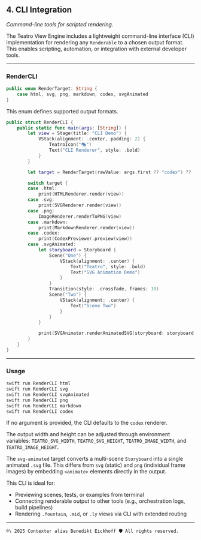 ## 4. CLI Integration
_Command-line tools for scripted rendering._

The Teatro View Engine includes a lightweight command-line interface (CLI) implementation for rendering any `Renderable` to a chosen output format. This enables scripting, automation, or integration with external developer tools.

---

### RenderCLI

```swift
public enum RenderTarget: String {
    case html, svg, png, markdown, codex, svgAnimated
}
```

This enum defines supported output formats.

```swift
public struct RenderCLI {
    public static func main(args: [String]) {
        let view = Stage(title: "CLI Demo") {
            VStack(alignment: .center, padding: 2) {
                TeatroIcon("🎭")
                Text("CLI Renderer", style: .bold)
            }
        }

        let target = RenderTarget(rawValue: args.first ?? "codex") ?? .codex

        switch target {
        case .html:
            print(HTMLRenderer.render(view))
        case .svg:
            print(SVGRenderer.render(view))
        case .png:
            ImageRenderer.renderToPNG(view)
        case .markdown:
            print(MarkdownRenderer.render(view))
        case .codex:
            print(CodexPreviewer.preview(view))
        case .svgAnimated:
            let storyboard = Storyboard {
                Scene("One") {
                    VStack(alignment: .center) {
                        Text("Teatro", style: .bold)
                        Text("SVG Animation Demo")
                    }
                }
                Transition(style: .crossfade, frames: 10)
                Scene("Two") {
                    VStack(alignment: .center) {
                        Text("Scene Two")
                    }
                }
            }

            print(SVGAnimator.renderAnimatedSVG(storyboard: storyboard))
        }
    }
}
```

---

### Usage

```bash
swift run RenderCLI html
swift run RenderCLI svg
swift run RenderCLI svgAnimated
swift run RenderCLI png
swift run RenderCLI markdown
swift run RenderCLI codex
```

If no argument is provided, the CLI defaults to the `codex` renderer.

The output width and height can be adjusted through environment variables:
`TEATRO_SVG_WIDTH`, `TEATRO_SVG_HEIGHT`, `TEATRO_IMAGE_WIDTH`, and `TEATRO_IMAGE_HEIGHT`.

The `svg-animated` target converts a multi-scene `Storyboard` into a single
animated `.svg` file. This differs from `svg` (static) and `png` (individual
frame images) by embedding `<animate>` elements directly in the output.

This CLI is ideal for:
- Previewing scenes, tests, or examples from terminal
- Connecting renderable output to other tools (e.g., orchestration logs, build pipelines)
- Rendering `.fountain`, `.mid`, or `.ly` views via CLI with extended routing

---

``````text
©\ 2025 Contexter alias Benedikt Eickhoff 🛡️ All rights reserved.
``````

